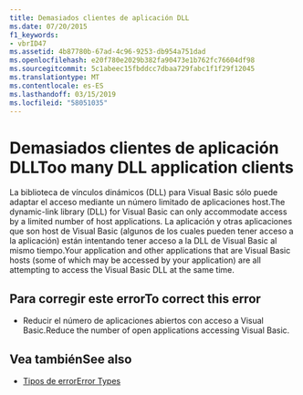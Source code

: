```yaml
---
title: Demasiados clientes de aplicación DLL
ms.date: 07/20/2015
f1_keywords:
- vbrID47
ms.assetid: 4b87780b-67ad-4c96-9253-db954a751dad
ms.openlocfilehash: e20f780e2029b382fa90473e1b762fc76604df98
ms.sourcegitcommit: 5c1abeec15fbddcc7dbaa729fabc1f1f29f12045
ms.translationtype: MT
ms.contentlocale: es-ES
ms.lasthandoff: 03/15/2019
ms.locfileid: "58051035"
---
```

# <a name="too-many-dll-application-clients"></a><span data-ttu-id="00554-102">Demasiados clientes de aplicación DLL</span><span class="sxs-lookup"><span data-stu-id="00554-102">Too many DLL application clients</span></span>
<span data-ttu-id="00554-103">La biblioteca de vínculos dinámicos (DLL) para Visual Basic sólo puede adaptar el acceso mediante un número limitado de aplicaciones host.</span><span class="sxs-lookup"><span data-stu-id="00554-103">The dynamic-link library (DLL) for Visual Basic can only accommodate access by a limited number of host applications.</span></span> <span data-ttu-id="00554-104">La aplicación y otras aplicaciones que son host de Visual Basic (algunos de los cuales pueden tener acceso a la aplicación) están intentando tener acceso a la DLL de Visual Basic al mismo tiempo.</span><span class="sxs-lookup"><span data-stu-id="00554-104">Your application and other applications that are Visual Basic hosts (some of which may be accessed by your application) are all attempting to access the Visual Basic DLL at the same time.</span></span>  
  
## <a name="to-correct-this-error"></a><span data-ttu-id="00554-105">Para corregir este error</span><span class="sxs-lookup"><span data-stu-id="00554-105">To correct this error</span></span>  
  
-   <span data-ttu-id="00554-106">Reducir el número de aplicaciones abiertos con acceso a Visual Basic.</span><span class="sxs-lookup"><span data-stu-id="00554-106">Reduce the number of open applications accessing Visual Basic.</span></span>  
  
## <a name="see-also"></a><span data-ttu-id="00554-107">Vea también</span><span class="sxs-lookup"><span data-stu-id="00554-107">See also</span></span>

- [<span data-ttu-id="00554-108">Tipos de error</span><span class="sxs-lookup"><span data-stu-id="00554-108">Error Types</span></span>](../../visual-basic/programming-guide/language-features/error-types.md)
